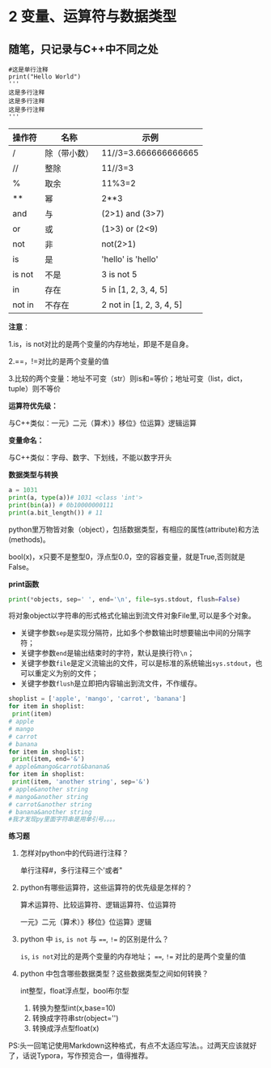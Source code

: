 # 2 变量、运算符与数据类型

## 随笔，只记录与C++中不同之处

```python3
#这是单行注释
print("Hello World")
'''
这是多行注释
这是多行注释
这是多行注释
'''
```

| 操作符 | 名称         | 示例                     |
| ------ | ------------ | ------------------------ |
| /      | 除（带小数） | 11//3=3.666666666665     |
| //     | 整除         | 11//3=3                  |
| %      | 取余         | 11%3=2                   |
| **     | 幂           | 2**3                     |
| and    | 与           | (2>1) and (3>7)          |
| or     | 或           | (1>3) or (2<9)           |
| not    | 非           | not(2>1)                 |
| is     | 是           | 'hello' is 'hello'       |
| is not | 不是         | 3 is not 5               |
| in     | 存在         | 5 in [1, 2, 3, 4, 5]     |
| not in | 不存在       | 2 not in [1, 2, 3, 4, 5] |

**注意**：

1.is，is not对比的是两个变量的内存地址，即是不是自身。

2.==，!=对比的是两个变量的值

3.比较的两个变量：地址不可变（str）则is和=等价；地址可变（list，dict，tuple）则不等价

**运算符优先级：**

与C++类似：一元》二元（算术）》移位》位运算》逻辑运算

**变量命名：**

与C++类似：字母、数字、下划线，不能以数字开头

**数据类型与转换**

```python
a = 1031
print(a, type(a))# 1031 <class 'int'>
print(bin(a)) # 0b10000000111
print(a.bit_length()) # 11
```

python里万物皆对象（object），包括数据类型，有相应的属性(attribute)和方法(methods)。

bool(x)，x只要不是整型0，浮点型0.0，空的容器变量，就是True,否则就是False。

**print函数**

```python
print(*objects, sep=' ', end='\n', file=sys.stdout, flush=False)
```

将对象object以字符串的形式格式化输出到流文件对象File里,可以是多个对象。

- 关键字参数`sep`是实现分隔符，比如多个参数输出时想要输出中间的分隔字符；
- 关键字参数`end`是输出结束时的字符，默认是换行符`\n`；
- 关键字参数`file`是定义流输出的文件，可以是标准的系统输出`sys.stdout`，也可以重定义为别的文件；
- 关键字参数`flush`是立即把内容输出到流文件，不作缓存。

```python
shoplist = ['apple', 'mango', 'carrot', 'banana']
for item in shoplist:
 print(item)
# apple
# mango
# carrot
# banana
for item in shoplist:
 print(item, end='&')
# apple&mango&carrot&banana&
for item in shoplist:
 print(item, 'another string', sep='&')
# apple&another string
# mango&another string
# carrot&another string
# banana&another string
#我才发现py里面字符串是用单引号。。。。
```

**练习题**

1. 怎样对python中的代码进行注释？

   单行注释#，多行注释三个'或者"


2. python有哪些运算符，这些运算符的优先级是怎样的？

   算术运算符、比较运算符、逻辑运算符、位运算符

   一元》二元（算术）》移位》位运算》逻辑

3. python 中 `is`, `is not` 与 `==`, `!=` 的区别是什么？

   `is`, `is not`对比的是两个变量的内存地址； `==`, `!=` 对比的是两个变量的值

4. python 中包含哪些数据类型？这些数据类型之间如何转换？

    int整型，float浮点型，bool布尔型

   1. 转换为整型int(x,base=10)
   2. 转换成字符串str(object='')
   3. 转换成浮点型float(x)

PS:头一回笔记使用Markdown这种格式，有点不太适应写法。。过两天应该就好了，话说Typora，写作预览合一，值得推荐。